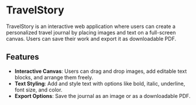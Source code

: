 # TravelStory

TravelStory is an interactive web application where users can create a personalized travel journal by placing images and text on a full-screen canvas. Users can save their work and export it as downloadable PDF.

## Features
- **Interactive Canvas**: Users can drag and drop images, add editable text blocks, and arrange them freely.
- **Text Styling**: Add and style text with options like bold, italic, underline, font size, and color.
- **Export Options**: Save the journal as an image or as a downloadable PDF.


